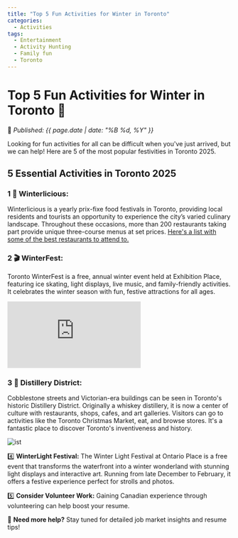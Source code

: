 ```yaml
---
title: "Top 5 Fun Activities for Winter in Toronto"
categories:
  - Activities
tags:
  - Entertainment
  - Activity Hunting
  - Family fun
  - Toronto
---
```


# **Top 5 Fun Activities for Winter in Toronto** 🎉 

📅 *Published: {{ page.date | date: "%B %d, %Y" }}*  

Looking for fun activities for all can be difficult when you've just arrived, but we can help! Here are 5 of the most popular festivities in Toronto 2025.

## **5 Essential Activities in Toronto 2025**  
### 1️ 🎊 **Winterlicious:** 
Winterlicious is a yearly prix-fixe food festivals in Toronto, providing local residents and tourists an opportunity to experience the city’s varied culinary landscape. Throughout these occasions, more than 200 restaurants taking part provide unique three-course menus at set prices. [Here's a list with some of the best restaurants to attend to.](https://www.google.com/maps/@43.7059411,-79.7139893,10z/data=!4m3!11m2!2sV9GqNpWJTx2BU4_OG9I94w!3e3?entry=ttu&g_ep=EgoyMDI1MDIyNS4wIKXMDSoJLDEwMjExNDU1SAFQAw%3D%3D)

### 2️ 🎬 **WinterFest:** 
Toronto WinterFest is a free, annual winter event held at Exhibition Place, featuring ice skating, light displays, live music, and family-friendly activities. It celebrates the winter season with fun, festive attractions for all ages.

![CAR](https://www.freepik.com/free-vector/road-map-with-pointers-flat-style_2093855.htm#fromView=keyword&page=1&position=4&uuid=7341a021-8b44-4edb-a2ef-39bedb50f953&query=Car+Path)

### 3️ 🥃 **Distillery District:**
 Cobblestone streets and Victorian-era buildings can be seen in Toronto's historic Distillery District. Originally a whiskey distillery, it is now a center of culture with restaurants, shops, cafes, and art galleries. Visitors can go to activities like the Toronto Christmas Market, eat, and browse stores. It's a fantastic place to discover Toronto's inventiveness and history. 

![ist](https://thecanadashortcut.github.io/assets/images/DistilleryWinterVillage.jpg)

4️⃣ **WinterLight Festival:** The Winter Light Festival at Ontario Place is a free event that transforms the waterfront into a winter wonderland with stunning light displays and interactive art. Running from late December to February, it offers a festive experience perfect for strolls and photos.

5️⃣ **Consider Volunteer Work:** Gaining Canadian experience through volunteering can help boost your resume. 
 

📍 **Need more help?** Stay tuned for detailed job market insights and resume tips!  
